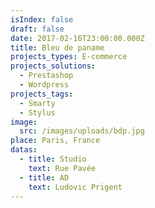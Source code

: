 ```yaml
---
isIndex: false
draft: false
date: 2017-02-16T23:00:00.000Z
title: Bleu de paname
projects_types: E-commerce
projects_solutions:
  - Prestashop
  - Wordpress
projects_tags:
  - Smarty
  - Stylus
image:
  src: /images/uploads/bdp.jpg
place: Paris, France
datas:
  - title: Studio
    text: Rue Pavée
  - title: AD
    text: Ludovic Prigent
---
```

